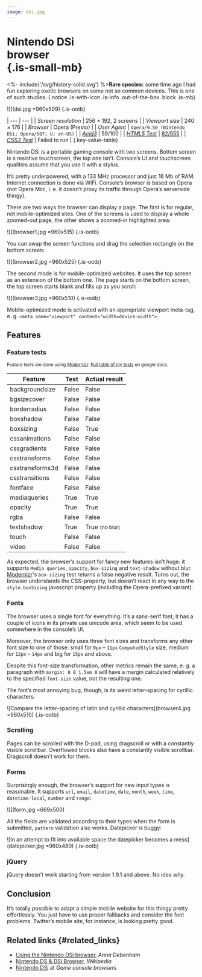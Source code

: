 ```yaml
---
image: dsi.jpg
---
```


# Nintendo DSi<div class="small">browser</div> {.is-small-mb}

<%- include('/svg/history-solid.svg') %>**Rare species:** some time ago I had fun exploring exotic browsers on some not so common devices. This is one of such studies.
{.notice .is-with-icon .is-info .out-of-the-box .block .is-mb}

![](dsi.jpg =960x509)
{.is-ootb}

| ---                                    | --- |
| *Screen resolution*                    | 256 &times; 192, 2 screens |
| *Viewport size*                        | 240 &times; 176 |
| *Browser*                              | Opera (Presto) |
| *User Agent*                           | `Opera/9.50 (Nintendo DSi; Opera/507; U; en-US)` |
| *[Acid3](http://acid3.acidtests.org/)* | 59/100 |
| *[HTML5 Test](http://html5test.com/)*  | [82/555](http://html5test.com/s/0329d12018b68bd6.html) |
| *[CSS3 Test](http://css3test.com/)*    | Failed to run |
{.key-value-table}

Nintendo DSi is a portable gaming console with two screens. Bottom screen is a resistive touchscreen, the top one isn’t. Console’s UI and touchscreen qualities assume that you use it with a stylus.

It’s pretty underpowered, with a 133 MHz processor and just 16 Mb of RAM. Internet connection is done via WiFi. Console’s browser is based on Opera (not Opera Mini, i.&nbsp;e. it doesn’t proxy its traffic through Opera’s serverside thingy).

There are two ways the browser can display a page. The first is for regular, not mobile-optimized sites. One of the screens is used to display a whole zoomed-out page, the other shows a zoomed-in highlighted area:

![](browser1.jpg =960x515)
{.is-ootb}

You can swap the screen functions and drag the selection rectangle on the bottom screen:

![](browser2.jpg =960x525)
{.is-ootb}

The second mode is for mobile-optimized websites. It uses the top screen as an extension of the bottom one. The page starts on the bottom screen, the top screen starts blank and fills up as you scroll:

![](browser3.jpg =960x510)
{.is-ootb}

Mobile-optimized mode is activated with an appropriate viewport meta-tag, e.&nbsp;g. `<meta name="viewport" content="width=device-width">`.

## Features

### Feature tests

<small>Feature tests are done using [Modernizr](//modernizr.com). [Full table of my tests](https://docs.google.com/spreadsheet/ccc?key=0AjA1cIs8C8MGdFdyQ0lMQnhMbHJEeVZpMW9XejhzU2c&usp=sharing#gid=0) on google docs.</small>

<table>
	<thead>
		<tr>
			<th>Feature</th>
			<th>Test</th>
			<th>Actual result</th>
		</tr>
	</thead>
	<tbody>
		<tr>
			<td>backgroundsize</td>
			<td class="is-false">False</td>
			<td class="is-false">False</td>
		</tr>
		<tr>
			<td>bgsizecover</td>
			<td class="is-false">False</td>
			<td class="is-false">False</td>
		</tr>
		<tr>
			<td>borderradius</td>
			<td class="is-false">False</td>
			<td class="is-false">False</td>
		</tr>
		<tr>
			<td>boxshadow</td>
			<td class="is-false">False</td>
			<td class="is-false">False</td>
		</tr>
		<tr>
			<td>boxsizing </td>
			<td class="is-false">False</td>
			<td class="is-true">True</td>
		</tr>
		<tr>
			<td>cssanimations</td>
			<td class="is-false">False</td>
			<td class="is-false">False</td>
		</tr>
		<tr>
			<td>cssgradients</td>
			<td class="is-false">False</td>
			<td class="is-false">False</td>
		</tr>
		<tr>
			<td>csstransforms</td>
			<td class="is-false">False</td>
			<td class="is-false">False</td>
		</tr>
		<tr>
			<td>csstransforms3d</td>
			<td class="is-false">False</td>
			<td class="is-false">False</td>
		</tr>
		<tr>
			<td>csstransitions</td>
			<td class="is-false">False</td>
			<td class="is-false">False</td>
		</tr>
		<tr>
			<td>fontface</td>
			<td class="is-false">False</td>
			<td class="is-false">False</td>
		</tr>
		<tr>
			<td>mediaqueries</td>
			<td class="is-true">True</td>
			<td class="is-true">True</td>
		</tr>
		<tr>
			<td>opacity</td>
			<td class="is-true">True</td>
			<td class="is-true">True</td>
		</tr>
		<tr>
			<td>rgba</td>
			<td class="is-false">False</td>
			<td class="is-false">False</td>
		</tr>
		<tr>
			<td>textshadow</td>
			<td class="is-true">True</td>
			<td class="is-bug">True <small>(no blur)</small></td>
		</tr>
		<tr>
			<td>touch</td>
			<td class="is-false">False</td>
			<td class="is-false">False</td>
		</tr>
		<tr>
			<td>video</td>
			<td class="is-false">False</td>
			<td class="is-false">False</td>
		</tr>
	</tbody>
</table>

As expected, the browser’s support for fancy new features isn’t huge: it supports `Media queries`, `opacity`, `box-sizing` and `text-shadow` without blur. [Modernizr](//modernizr.com)'s `box-sizing` test returns a false negative result. Turns out, the browser understands the CSS-property, but doesn’t react in any way to the `style.boxSizing` javascript property (including the Opera-prefixed variant).

### Fonts

The browser uses a single font for everything. It’s a sans-serif font, it has a couple of icons in its private use unicode area, which seem to be used somewhere in the console’s UI.

Moreover, the browser only uses three font sizes and transforms any other font size to one of those: small for `0px` – `11px` `ComputedStyle` size, medium for `12px` – `14px` and big for `15px` and above.

Despite this font-size transformation, other metrics remain the same, e.&nbsp;g. a paragraph with `margin: 0 0 1.5em 0` will have a margin calculated relatively to the specified `font-size` value, not the resulting one.

The font’s most annoying bug, though, is its weird letter-spacing for cyrillic characters:

![Compare the letter-spacing of latin and cyrillic characters](browser4.jpg =960x510)
{.is-ootb}

### Scrolling

Pages can be scrolled with the D-pad, using dragscroll or with a constantly visible scrollbar. Overflowed blocks also have a constantly visible scrollbar. Dragscroll doesn’t work for them.

### Forms

Surprisingly enough, the browser’s support for new input types is reasonable. It supports `url`, `email`, `datetime`, `date`, `month`, `week`, `time`, `datetime-local`, `number` and `range`:

![](form.jpg =669x500)

All the fields are validated according to their types when the form is submitted, `pattern` validation also works. Datepicker is buggy:

![In an attempt to fit into available space the datepicker becomes a mess](datepicker.jpg =960x480)
{.is-ootb}

### jQuery

jQuery doesn’t work starting from version 1.9.1 and above. No idea why.

## Conclusion

It’s totally possible to adapt a simple mobile website for this thingy pretty effortlessly. You just have to use proper fallbacks and consider the font problems. Twitter’s mobile site, for instance, is looking pretty good.

## Related links {#related_links}

- [Using the Nintendo DSi browser](http://maban.co.uk/73), *Anna Debenham*
- [Nintendo DS & DSi Browser](http://en.wikipedia.org/wiki/Nintendo_DS_%26_DSi_Browser), *Wikipedia*
- [Nintendo DSi](http://console.maban.co.uk/device/dsi) at *Game console browsers*
